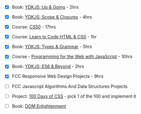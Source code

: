 - [x] Book: [YDKJS: Up & Going](https://github.com/getify/You-Dont-Know-JS/blob/master/up%20&%20going/README.md#you-dont-know-js-up--going) - 2hrs
- [x] Book: [YDKJS: Scope & Closures](https://github.com/getify/You-Dont-Know-JS/blob/master/scope%20&%20closures/README.md#you-dont-know-js-scope--closures) - 4hrs
- [x] Course: [CS50](https://www.edx.org/course/introduction-computer-science-harvardx-cs50x) - 17hrs
- [x] Course: [Learn to Code HTML & CSS](http://learn.shayhowe.com/html-css/) - 1hr
- [x] Book: [YDKJS: Types & Grammar](https://github.com/getify/You-Dont-Know-JS/blob/master/types%20&%20grammar/README.md#you-dont-know-js-types--grammar) - 5hrs
- [x] Course - [Programming for the Web with JavaScript](https://www.edx.org/course/programming-web-javascript-pennx-sd4x) - 10hrs
- [x] Book: [YDKJS: ES6 & Beyond](https://github.com/getify/You-Dont-Know-JS/blob/master/es6%20&%20beyond/README.md#you-dont-know-js-es6--beyond) - 2hrs
- [x] FCC Responsive Web Design Projects - 9hrs
- [ ] FCC Javascript Algorithms And Data Structures Projects
- [ ] Project: [100 Days of CSS](https://100dayscss.com/) - pick 1 of the 100 and implement it
- [ ] Book: [DOM Enlightenment](http://domenlightenment.com/)

